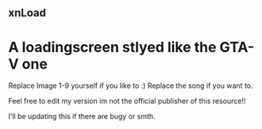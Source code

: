 ## xnLoad

# A loadingscreen stlyed like the GTA-V one

Replace Image 1-9 yourself if you like to :) Replace the song if you want to.

Feel free to edit my version im not the official publisher of this resource!!

I'll be updating this if there are bugy or smth.
